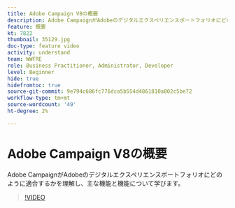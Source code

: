 ```yaml
---
title: Adobe Campaign V8の概要
description: Adobe CampaignがAdobeのデジタルエクスペリエンスポートフォリオにどのように適合するかを理解し、主な機能と機能について学びます。
feature: 概要
kt: 7822
thumbnail: 35129.jpg
doc-type: feature video
activity: understand
team: WWFRE
role: Business Practitioner, Administrator, Developer
level: Beginner
hide: true
hidefromtoc: true
source-git-commit: 9e794c686fc776dca5b554d4861810a802c5be72
workflow-type: tm+mt
source-wordcount: '49'
ht-degree: 2%

---
```



# Adobe Campaign V8の概要

Adobe CampaignがAdobeのデジタルエクスペリエンスポートフォリオにどのように適合するかを理解し、主な機能と機能について学びます。

>[!VIDEO](https://video.tv.adobe.com/v/35129?quality=12)
